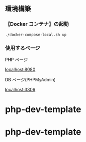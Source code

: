 ## 環境構築

### 【Docker コンテナ】の起動

```
./docker-compose-local.sh up
```

### 使用するページ

PHP ページ

[localhost:8080](http://localhost:8080)

DB ページ(PHPMyAdmin)

[localhost:3306](http://localhost:3306)
# php-dev-template
# php-dev-template
